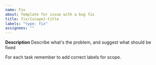 ```yaml
---
name: Fix
about: Template for issue with a bug fix
title: fix/{scope}-title
labels: "type: fix"
assignees: ""
---
```


**Description**
Describe what's the problem, and suggest what should be fixed

For each task remember to add correct labels for scope.
